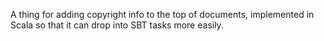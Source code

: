 A thing for adding copyright info to the top of documents, implemented in
Scala so that it can drop into SBT tasks more easily.
